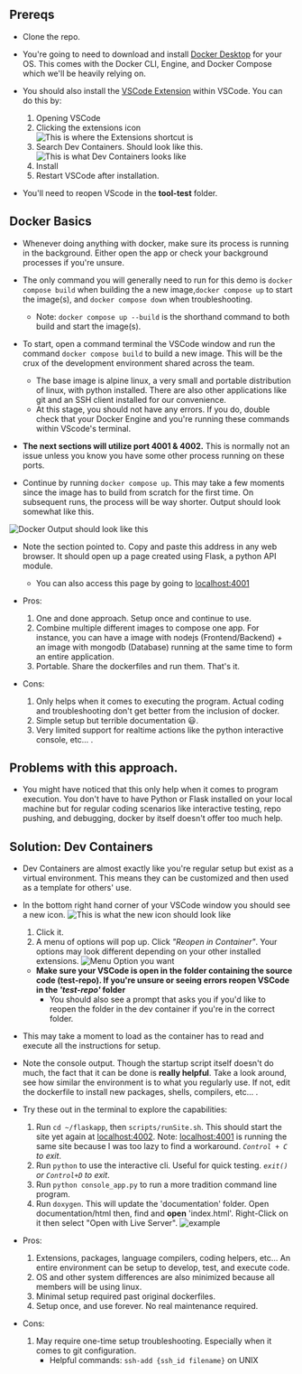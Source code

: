 ## Prereqs 
- Clone the repo. 

- You're going to need to download and install [Docker Desktop](https://www.docker.com/products/docker-desktop/) for your OS. This comes with the Docker CLI, Engine, and Docker Compose which we'll be heavily relying on.

- You should also install the [VSCode Extension](https://marketplace.visualstudio.com/items?itemName=ms-vscode-remote.remote-containers) within VSCode. You can do this by:
    1)  Opening VSCode
    2)  Clicking the extensions icon
    ![This is where the Extensions shortcut is](./Assets/extensions_location.png)
    3) Search Dev Containers. Should look like this.
    ![This is what Dev Containers looks like](./Assets/devcontainers.png)
    4) Install
    5) Restart VSCode after installation.

- You'll need to reopen VScode in the **tool-test** folder.

## Docker Basics

- Whenever doing anything with docker, make sure its process is running in the background. Either open the app or check your background processes if you're unsure.

- The only command you will generally need to run for this demo is `docker compose build` when building the a new image,`docker compose up` to start the image(s), and `docker compose down` when troubleshooting. 
    - Note:  `docker compose up --build` is the shorthand command to both build and start the image(s).

- To start, open a command terminal the VSCode window and run the command `docker compose build` to build a new image. This will be the crux of the development environment shared across the team.
    - The base image is alpine linux, a very small and portable distribution of linux, with python installed. There are also other applications like git and an SSH client installed for our convenience.
    - At this stage, you should not have any errors. If you do, double check that your Docker Engine and you're running these commands within VScode's terminal.

- **The next sections will utilize port 4001 & 4002.** This is normally not an issue unless you know you have some other process running on these ports.

- Continue by running `docker compose up`. This may take a few moments since the image has to build from scratch for the first time. On subsequent runs, the process will be way shorter. Output should look somewhat like this.

![Docker Output should look like this](./Assets/docker_compose_up_output.png)

- Note the section pointed to. Copy and paste this address in any web browser. It should open up a page created using Flask, a python API module.
    - You can also access this page by going to [localhost:4001](http://localhost:4001)

- Pros: 
    1. One and done approach. Setup once and continue to use.
    2. Combine multiple different images to compose one app. For instance, you can have a image with nodejs (Frontend/Backend) + an image with mongodb (Database) running at the same time to form an entire application.
    3. Portable. Share the dockerfiles and run them. That's it.

- Cons: 
    1. Only helps when it comes to executing the program. Actual coding and troubleshooting don't get better from the inclusion of docker.
    2. Simple setup but terrible documentation :smiley:.
    3. Very limited support for realtime actions like the python interactive console, etc... .

## Problems with this approach.
- You might have noticed that this only help when it comes to program execution. You don't have to have Python or Flask installed on your local machine but for regular coding scenarios like interactive testing, repo pushing, and debugging, docker by itself doesn't offer too much help.

## Solution: Dev Containers
- Dev Containers are almost exactly like you're regular setup but exist as a virtual environment. This means they can be customized and then used as a template for others' use.



- In the bottom right hand corner of your VSCode window you should see a new icon.
![This is what the new icon should look like](./Assets/external_connection_icon.png)
    1. Click it.
    2. A menu of options will pop up. Click *"Reopen in Container"*. Your options may look different depending on your other installed extensions.  ![Menu Option you want](./Assets/devcontainer_option.png)
    - **Make sure your VSCode is open in the folder containing the source code (test-repo). If you're unsure or seeing errors reopen VSCode in the _'test-repo'_ folder**
        - You should also see a prompt that asks you if you'd like to reopen the folder in the dev container if you're in the correct folder.

- This may take a moment to load as the container has to read and execute all the instructions for setup.

- Note the console output. Though the startup script itself doesn't do much, the fact that it can be done is **really helpful**. Take a look around, see how similar the environment is to what you regularly use. If not, edit the dockerfile to install new packages, shells, compilers, etc... .

- Try these out in the terminal to explore the capabilities:
    1. Run `cd ~/flaskapp`, then `scripts/runSite.sh`. This should start the site yet again at [localhost:4002](http://localhost:4002). Note: [localhost:4001](http://localhost:4001) is running the same site because I was too lazy to find a workaround. _`Control + C` to exit_.
    2. Run `python` to use the interactive cli. Useful for quick testing. _`exit()` or `Control+D` to exit_.
    3. Run `python console_app.py` to run a more tradition command line program.
    4. Run `doxygen`. This will update the 'documentation' folder. Open documentation/html then, find and **open** 'index.html'. Right-Click on it then select "Open with Live Server".
    ![example](./Assets/doxygen_instructions.png)


- Pros: 
    1. Extensions, packages, language compilers, coding helpers, etc... An entire environment can be setup to develop, test, and execute code. 
    2. OS and other system differences are also minimized because all members will be using linux.
    3. Minimal setup required past original dockerfiles.
    4. Setup once, and use forever. No real maintenance required.

- Cons: 
    1. May require one-time setup troubleshooting. Especially when it comes to git configuration. 
        - Helpful commands: `ssh-add {ssh_id filename}` on UNIX
